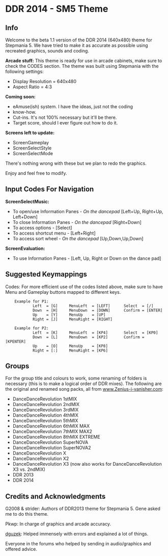 DDR 2014 - SM5 Theme
====================

Info
----
Welcome to the beta 1.1 version of the DDR 2014 (640x480) theme for Stepmania 5. We have 
tried to make it as accurate as possible using recreated graphics, sounds and coding. 

**Arcade stuff:**
This theme is ready for use in arcade cabinets, make sure to check the CODES section. 
The theme was built using Stepmania with the following settings:
* Display Resolution = 640x480
* Aspect Ratio = 4:3

**Coming soon:**

* eAmuse(ish) system. I have the ideas, just not the coding 
* know-how.
* Cut-ins. It's not 100% necessary but it'll be there.
* Target score, should I ever figure out how to do it.

**Screens left to update:**

* ScreenGameplay
* ScreenSelectStyle
* ScreenSelectMode

There's nothing wrong with these but we plan to redo the graphics.

Enjoy and feel free to modify.	

Input Codes For Navigation
--------------------------

**ScreenSelectMusic:**

* To open/use Information Panes - *On the dancepad* [Left+Up, Right+Up, Left+Down]
* To close Information Panes - *On the dancepad* [Right+Down]
* To access options - [Select]
* To access shortcut menu - [Left+Right]
* To access sort wheel - *On the dancepad* [Up,Down,Up,Down]

**ScreenEvaluation:**

* To use Information Panes - [Left, Up, Right or Down on the dance pad]

Suggested Keymappings
---------------------

Codes:
For more efficient use of the codes listed above, make sure to have Menu and Gameplay buttons mapped to different keys.

		Example for P1:
			 	Left  = [G]		MenuLeft  = [LEFT]		Select  = [/]
			 	Down  = [H]		MenuDown  = [DOWN]		Confirm = [ENTER]
			 	Up    = [Y]		MenuUp    = [UP]
			 	Right = [J]     MenuRight = [RIGHT]

		Example for P2:
			 	Left  = [K]		MenuLeft  = [KP4]		Select  = [KP0]
			 	Down  = [L]		MenuDown  = [KP2]		Confirm = [KPENTER]
			 	Up    = [O]		MenuUp    = [KP8]
			 	Right = [:]     MenuRight = [KP6]


Groups
------
For the group title and colours to work, some renaming of folders is necessary 
(this is to make a logical order of DDR mixes). The following are the original and 
renamed song packs, all from www.Zenius-i-vanisher.com:

- DanceDanceRevolution 1stMIX
- DanceDanceRevolution 2ndMIX
- DanceDanceRevolution 3rdMIX
- DanceDanceRevolution 4thMIX
- DanceDanceRevolution 5thMIX
- DanceDanceRevolution 6thMIX MAX
- DanceDanceRevolution 7thMIX MAX2
- DanceDanceRevolution 8thMIX EXTREME
- DanceDanceRevolution SuperNOVA
- DanceDanceRevolution SuperNOVA2
- DanceDanceRevolution X
- DanceDanceRevolution X2
- DanceDanceRevolution X3 (now also works for DanceDanceRevolution X3 vs. 2ndMIX)
- DDR 2013
- DDR 2014

Credits and Acknowledgments
---------------------------

G2008 & strider: Authors of DDR2013 theme for Stepmania 5. Gene asked me to do this theme.

Pkwp: In charge of graphics and arcade accuracy.

[dguzek](https://github.com/dguzek/): Helped immensely with errors and explained a lot of things.

Everyone in the forums who helped by sending in audio/graphics and offered advice.